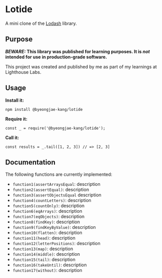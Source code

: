 # Lotide

A mini clone of the [Lodash](https://lodash.com) library.

## Purpose

**_BEWARE:_ This library was published for learning purposes. It is _not_ intended for use in production-grade software.**

This project was created and published by me as part of my learnings at Lighthouse Labs. 

## Usage

**Install it:**

`npm install @byeongjae-kang/lotide`

**Require it:**

`const _ = require('@byeongjae-kang/lotide');`

**Call it:**

`const results = _.tail([1, 2, 3]) // => [2, 3]`

## Documentation

The following functions are currently implemented:

* `function1(assertArraysEqual`: description
* `function2(assertEqual)`: description
* `function3(assertObjectsEqual` description
* `function4(countLetters)`: description
* `function5(countOnly)`: description
* `function6(eqArrays)`: description
* `function7(eqObjects)`: description
* `function8(findKey)`: description
* `function9(findKeyByValue)`: description
* `function10(flatten)`: description
* `function11(head)`: description
* `function12(letterPositions)`: description
* `function13(map)`: description
* `function14(middle)`: description
* `function15(tail)`: description
* `function16(takeUntil)`: description
* `function17(without)`: description